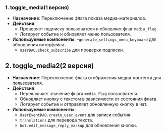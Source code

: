 
### 1. toggle_media(1 версия)

- **Назначение**: Переключение флага показа медиа-материалов.
- **Действия**:
    - Проверяет подписку пользователя и обновляет флаг `media_flag`.
    - Логирует событие и обновляет меню пользователя.
- **Используемые компоненты**:
    -`generate_settings_menu_keyboard` для обновления интерфейса.
    - `UserDAO.check_subscribe` для проверки подписки.
## 2. toggle_media2(2 версия)

- **Назначение**: Переключение флага отображения медиа-контента для пользователя.
- **Действия**:
    - Переключает значение флага `media_flag` пользователя.
    - Обновляет кнопку с текстом в зависимости от состояния флага.
    - Логирует событие и отправляет обновленную кнопку в чат.
- **Используемые компоненты**:
    - `UserEventDAO.create_user_event` для записи события.
    - `translations` для перевода текста.
    - `bot.edit_message_reply_markup` для обновления кнопки.
